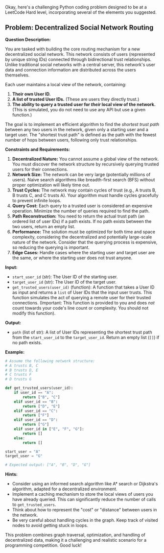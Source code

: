 Okay, here's a challenging Python coding problem designed to be at a LeetCode Hard level, incorporating several of the elements you suggested.

## Problem: Decentralized Social Network Routing

**Question Description:**

You are tasked with building the core routing mechanism for a new decentralized social network. This network consists of users (represented by unique string IDs) connected through bidirectional trust relationships. Unlike traditional social networks with a central server, this network's user data and connection information are distributed across the users themselves.

Each user maintains a local view of the network, containing:

1.  **Their own User ID.**
2.  **A list of trusted User IDs.** (These are users they directly trust.)
3.  **The ability to query a trusted user for *their* local view of the network.** (This is simulated, you do not need to use any API but use a given function.)

The goal is to implement an efficient algorithm to find the *shortest trust path* between any two users in the network, given only a starting user and a target user. The "shortest trust path" is defined as the path with the fewest number of hops between users, following only trust relationships.

**Constraints and Requirements:**

1.  **Decentralized Nature:** You cannot assume a global view of the network. You must discover the network structure by recursively querying trusted users for their connections.
2.  **Network Size:** The network can be very large (potentially millions of users). Naive search algorithms like breadth-first search (BFS) without proper optimization will likely time out.
3.  **Trust Cycles:** The network may contain cycles of trust (e.g., A trusts B, B trusts C, and C trusts A). Your algorithm must handle cycles gracefully to prevent infinite loops.
4.  **Query Cost:** Each query to a trusted user is considered an expensive operation. Minimize the number of queries required to find the path.
5.  **Path Reconstruction:** You need to return the actual trust path (an ordered list of user IDs) if a path exists. If no path exists between the two users, return an empty list.
6.  **Performance:** The solution must be optimized for both time and space complexity, considering the decentralized and potentially large-scale nature of the network. Consider that the querying process is expensive, so reducing the querying is important.
7.  **Edge Cases:** Handle cases where the starting user and target user are the same, or where the starting user does not trust anyone.

**Input:**

*   `start_user_id` (str): The User ID of the starting user.
*   `target_user_id` (str): The User ID of the target user.
*   `get_trusted_users(user_id)` (function): A function that takes a User ID as input and returns a `list` of User IDs that the input user trusts. This function simulates the act of querying a remote user for their trusted connections. (Important: This function is provided to you and does *not* count towards your code's line count or complexity. You should not modify this function).

**Output:**

*   `path` (list of str): A list of User IDs representing the shortest trust path from the `start_user_id` to the `target_user_id`. Return an empty list (`[]`) if no path exists.

**Example:**

```python
# Assume the following network structure:
# A trusts B, C
# B trusts D, E
# C trusts F
# D trusts G

def get_trusted_users(user_id):
    if user_id == "A":
        return ["B", "C"]
    elif user_id == "B":
        return ["D", "E"]
    elif user_id == "C":
        return ["F"]
    elif user_id == "D":
        return ["G"]
    elif user_id in ["E", "F", "G"]:
        return []
    else:
        return []

start_user = "A"
target_user = "G"

# Expected output: ["A", "B", "D", "G"]
```

**Hints:**

*   Consider using an informed search algorithm like A\* search or Dijkstra's algorithm, adapted for a decentralized environment.
*   Implement a caching mechanism to store the local views of users you have already queried. This can significantly reduce the number of calls to `get_trusted_users`.
*   Think about how to represent the "cost" or "distance" between users in the network.
*   Be very careful about handling cycles in the graph. Keep track of visited nodes to avoid getting stuck in loops.

This problem combines graph traversal, optimization, and handling of decentralized data, making it a challenging and realistic scenario for a programming competition. Good luck!
